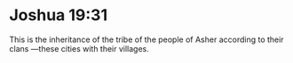 # Joshua 19:31

This is the inheritance of the tribe of the people of Asher according to their clans —these cities with their villages.
